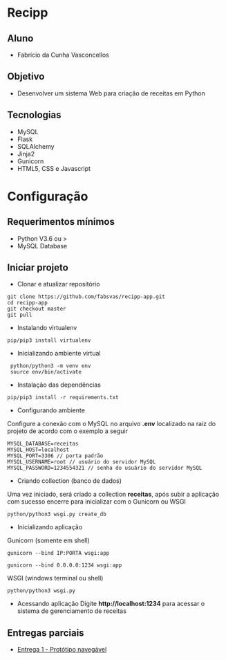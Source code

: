 # Recipp 

## Aluno
- Fabrício da Cunha Vasconcellos

## Objetivo
- Desenvolver um sistema Web para criação de receitas em Python

## Tecnologias
- MySQL
- Flask
- SQLAlchemy
- Jinja2
- Gunicorn
- HTML5, CSS e Javascript

# Configuração

## Requerimentos mínimos
- Python V3.6 ou >
- MySQL Database

## Iniciar projeto
- Clonar e atualizar repositório
```
git clone https://github.com/fabsvas/recipp-app.git
cd recipp-app
git checkout master
git pull
```

- Instalando virtualenv
```
pip/pip3 install virtualenv
```

- Inicializando ambiente virtual
```
 python/python3 -m venv env
 source env/bin/activate
```

- Instalação das dependências
```
pip/pip3 install -r requirements.txt
```

- Configurando ambiente

Configure a conexão com o MySQL no arquivo **.env** localizado na raiz do projeto de acordo com o exemplo a seguir
```
MYSQL_DATABASE=receitas
MYSQL_HOST=localhost
MYSQL_PORT=3306 // porta padrão
MYSQL_USERNAME=root // usuário do servidor MySQL
MYSQL_PASSWORD=1234554321 // senha do usuário do servidor MySQL
```

- Criando collection (banco de dados)

Uma vez iniciado, será criado a collection **receitas**, após subir a aplicação com sucesso encerre para inicializar com o Gunicorn ou WSGI
```
python/python3 wsgi.py create_db
```

- Inicializando aplicação

Gunicorn (somente em shell)
```
gunicorn --bind IP:PORTA wsgi:app

gunicorn --bind 0.0.0.0:1234 wsgi:app
```

WSGI (windows terminal ou shell)
```
python/python3 wsgi.py
```

- Acessando aplicação
Digite **http://localhost:1234** para acessar o sistema de gerenciamento de receitas

## Entregas parciais

- [Entrega 1 - Protótipo navegável](https://youtu.be/KG1fHToLZtw)
